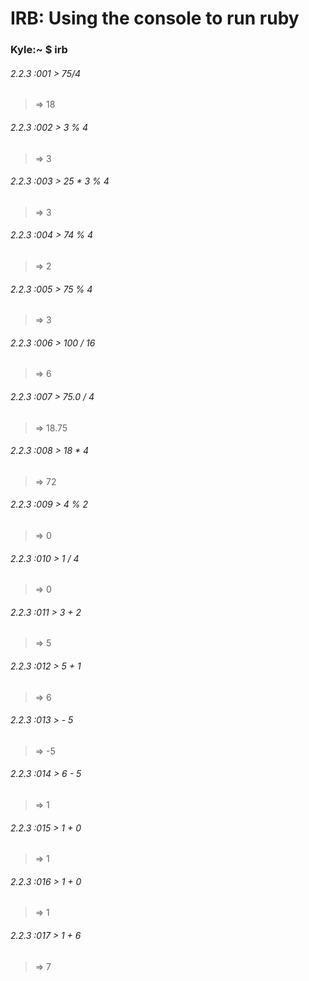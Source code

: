 # IRB: Using the console to run ruby

### Kyle:~ $ irb

###### 2.2.3 :001 > 75/4
 > => 18

###### 2.2.3 :002 > 3 % 4
> => 3

###### 2.2.3 :003 > 25 * 3 % 4
> => 3

###### 2.2.3 :004 > 74 % 4
> => 2

###### 2.2.3 :005 > 75 % 4
> => 3

###### 2.2.3 :006 > 100 / 16
> => 6

###### 2.2.3 :007 > 75.0 / 4
> => 18.75

###### 2.2.3 :008 > 18 * 4
> => 72

###### 2.2.3 :009 > 4 % 2
> => 0

###### 2.2.3 :010 > 1 / 4
> => 0

###### 2.2.3 :011 > 3 + 2
> => 5

###### 2.2.3 :012 > 5 + 1
> => 6

###### 2.2.3 :013 >  - 5
> => -5

###### 2.2.3 :014 > 6 - 5
> => 1

###### 2.2.3 :015 > 1 + 0
> => 1

###### 2.2.3 :016 > 1 + 0
> => 1

###### 2.2.3 :017 > 1 + 6
> => 7
 
